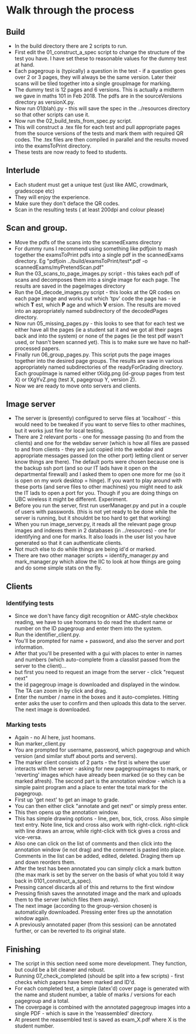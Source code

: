 # Walk through the process

## Build
* In the build directory there are 2 scripts to run.
* First edit the 01_construct_a_spec script to change the structure of the test you have. I have set these to reasonable values for the dummy test at hand.
* Each pagegroup is (typically) a question in the test - if a question goes over 2 or 3 pages, they will always be the same version. Later their scans will be tiled together into a single groupImage for marking.
* The dummy test is 12 pages and 6 versions. This is actually a midterm we gave in maths 101 in Feb 2018. The pdfs are in the sourceVersions directory as versionX.py.
* Now run 01(blah).py  - this will save the spec in the ../resources directory so that other scripts can use it.
* Now run the 02_build_tests_from_spec.py script.
* This will construct a .tex file for each test and pull appropriate pages from the source versions of the tests and mark them with required QR codes. The .tex files are then compiled in parallel and the results moved into the examsToPrint directory.
* These tests are now ready to feed to students.

## Interlude
* Each student must get a unique test (just like AMC, crowdmark, gradescope etc)
* They will enjoy the experience.
* Make sure they don't deface the QR codes.
* Scan in the resulting tests ( at least 200dpi and colour please)

## Scan and group.
* Move the pdfs of the scans into the scannedExams directory
* For dummy runs I recommend using something like pdfjoin to mash together the examsToPrint pdfs into a single pdf in the scannedExams directory. Eg "pdfjoin ../build/examsToPrint/test*.pdf -o scannedExams/myPretendScan.pdf"
* Run the 03_scans_to_page_images.py script - this takes each pdf of scans and decomposes them into a single image for each page. The results are saved in the pageImages directory
* Run the 04_decode_images.py script - this looks at the QR codes on each page image and works out which 'tpv' code the page has - ie which **T** est, which **P** age and which **V** ersion. The results are moved into an appropriately named subdirectory of the decodedPages directory.
* Now run 05_missing_pages.py - this looks to see that for each test we either have all the pages (ie a student sat it and we got all their pages back and into the system) or none of the pages (ie the test pdf wasn't used, or hasn't been scanned yet). This is to make sure we have no half-processed papers.
* Finally run 06_group_pages.py. This script puts the page images together into the desired page groups. The results are save in various appropriately named subdirectories of the readyForGrading directory. Each groupImage is named either tXidg.png (id-group pages from test X) or tXgYvZ.png (test X, pagegroup Y, version Z).
* Now we are ready to move onto servers and clients.

## Image server
* The server is (presently) configured to serve files at 'localhost' - this would need to be tweaked if you want to serve files to other machines, but it works just fine for local testing.
* There are 2 relevant ports - one for message passing (to and from the clients) and one for the webdav server (which is how all files are passed to and from clients - they are just copied into the webdav and appropriate messages passed (on the other port) letting client or server know things are there). The default ports were chosen because one is the backup ssh port (and so our IT lads have it open on the departmental firewall) and I asked them to open one more for me (so it is open on my work desktop = hinge). If you want to play around with these ports (and serve files to other machines) you might need to ask the IT lads to open a port for you. Though if you are doing things on UBC wireless it might be different. Experiment.
* Before you run the server, first run userManager.py and put in a couple of users with passwords. (this is not yet ready to be done while the server is running, but it shouldnt be too hard to get that working)
* When you run image_server.py, it reads all the relevant page group images and indexes them in 2 databases (in ../resources) - one for identifying and one for marks. It also loads in the user list you have generated so that it can authenticate clients.
* Not much else to do while things are being id'd or marked.
* There are two other manager scripts = identify_manager.py and mark_manager.py which allow the IIC to look at how things are going and do some simple stats on the fly.

## Clients
### Identifying tests
* Since we don't have fancy digit recognition or AMC-style checkbox reading, we have to use hoomans to do read the student name or number on the ID pagegroup and enter them into the system.
* Run the identifier_client.py.
* You'll be prompted for name + password, and also the server and port information.
* After that you'll be presented with a gui with places to enter in names and numbers (which auto-complete from a classlist passed from the server to the client)...
* but first you need to request an image from the server - click "request next"
* the id pagegroup image is downloaded and displayed in the window. The TA can zoom in by click and drag.
* Enter the number / name in the boxes and it auto-completes. Hitting enter asks the user to confirm and then uploads this data to the server. The next image is downloaded.

### Marking tests
* Again - no AI here, just hoomans.
* Run marker_client.py
* You are prompted for username, password, which pagegroup and which version (and similar stuff about ports and servers).
* The marker client consists of 2 parts - the first is where the user interacts with the server - asking for new pagegroupimages to mark, or 'reverting' images which have already been marked (ie so they can be marked afresh). The second part is the annotation window - which is a simple paint program and a place to enter the total mark for the pagegroup.
* First up 'get next' to get an image to grade.
* You can then either click "annotate and get next" or simply press enter.
* This then opens up the annotation window.
* This has simple drawing options - line, pen, box, tick, cross. Also simple text entry. Note line, tick and cross also work with right-click. right-click with line draws an arrow, while right-click with tick gives a cross and vice-versa.
* Also one can click on the list of comments and then click into the annotation window (ie not drag) and the comment is pasted into place. Comments in the list can be added, edited, deleted. Draging them up and down reorders them.
* After the test has been annotated you can simply click a mark button (the max mark is set by the server on the basis of what you told it way back in 0101_construct_a_spec).
* Pressing cancel discards all of this and returns to the first window
* Pressing finish saves the annotated image and the mark and uploads them to the server (which files them away).
* The next image (according to the group-version chosen) is automatically downloaded. Pressing enter fires up the annotation window again.
* A previously annotated paper (from this session) can be annotated further, or can be reverted to its original state.

## Finishing
* The script in this section need some more development. They function, but could be a bit cleaner and robust.
* Running 07_check_completed (should be split into a few scripts) - first checks which papers have been marked and ID'd.
* For each completed test, a simple (latex'd) cover page is generated with the name and student number, a table of marks / versions for each pagegroup and a total.
* The coverpage is combined with the annotated pagegroup images into a single PDF - which is save in the 'reassembled' directory.
* At present the reassembled test is saved as exam_X.pdf where X is the student number.
